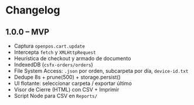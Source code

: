 # Changelog

## 1.0.0 – MVP
- Captura `openpos.cart.update`
- Intercepta `fetch` y `XMLHttpRequest`
- Heurística de checkout y armado de documento
- IndexedDB (`csfx-orders/orders`)
- File System Access: `.json` por orden, subcarpeta por día, `device-id.txt`
- Dedupe 8s + prune(500) + storage.persist()
- UI flotante: seleccionar carpeta / exportar último
- Visor de Cierre (HTML) con CSV + Imprimir
- Script Node para CSV en `Reports/`
